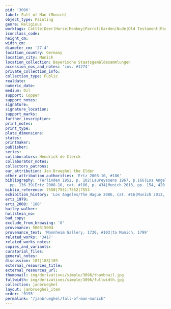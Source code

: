 ```yaml
---
pid: '3096'
label: Fall of Man (Munich)
object_type: Painting
genre: Religious
worktags: Cattle|Deer|Horse|Monkey|Parrot|Garden|Nude|Old Testament|Paradise|Fruit
iconclass_code:
height_cm:
width_cm:
diameter_cm: '27.4'
location_country: Germany
location_city: Munich
location_collection: Bayerische Staatsgemäldesammlungen
accession_nos_and_notes: 'inv. #1274'
private_collection_info:
collection_type: Public
realdate:
numeric_date:
medium: Oil
support: Copper
support_notes:
signature:
signature_location:
support_marks:
further_inscription:
print_notes:
print_type:
plate_dimensions:
states:
printmaker:
publisher:
series:
collaborators: Hendrick de Clerck
collaborator_notes:
collectors_patrons:
our_attribution: Jan Brueghel the Elder
other_attribution_authorities: 'Ertz 2008-10, #186'
bibliography: 'Terlinden 1952, p. 102|Laureyssens 1967, p.166|Los Angeles/Hague 2006,
  pp. 136-39|Ertz 2008-10, cat. #186, p. 434|Munich 2013, pp. 154, 420'
biblio_reference: 7550|7551|7552|7553
exhibition_history: 'Los Angeles/The Hague 2006, cat. #16|Munich 2013, cat. #10'
ertz_1979:
ertz_2008: '186'
bailey_walker:
hollstein_no:
bad_copy:
exclude_from_browsing: '0'
provenance: 5003|5004
provenance_text: 'Mannheim Gallery, 1730, #103|to Munich, 1799'
related_works: '3417'
related_works_notes:
copies_and_variants:
curatorial_files:
general_notes:
discussion: 187|188|189
external_resources_title:
external_resources_url:
thumbnail: img/derivatives/simple/3096/thumbnail.jpg
fullwidth: img/derivatives/simple/3096/fullwidth.jpg
collection: janbrueghel
layout: janbrueghel_item
order: '0195'
permalink: "/janbrueghel/fall-of-man-munich"
---
```

